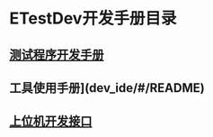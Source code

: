 # ETestDev开发手册目录
## [测试程序开发手册](dev/#/README)
## 工具使用手册](dev_ide/#/README)
## [上位机开发接口](dev/#/README)